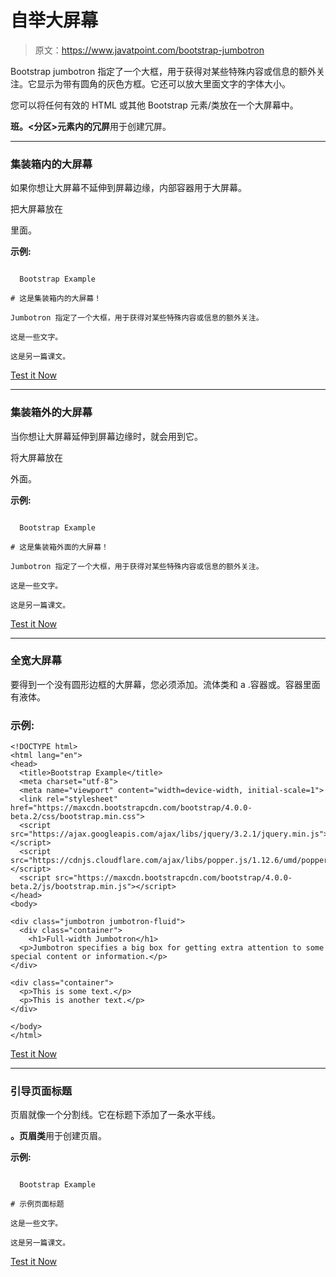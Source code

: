 # 自举大屏幕

> 原文：<https://www.javatpoint.com/bootstrap-jumbotron>

Bootstrap jumbotron 指定了一个大框，用于获得对某些特殊内容或信息的额外关注。它显示为带有圆角的灰色方框。它还可以放大里面文字的字体大小。

您可以将任何有效的 HTML 或其他 Bootstrap 元素/类放在一个大屏幕中。

**班。<分区>元素内的冗屏**用于创建冗屏。

* * *

### 集装箱内的大屏幕

如果你想让大屏幕不延伸到屏幕边缘，内部容器用于大屏幕。

把大屏幕放在

里面。

**示例:**

```

  Bootstrap Example

# 这是集装箱内的大屏幕！

Jumbotron 指定了一个大框，用于获得对某些特殊内容或信息的额外关注。

这是一些文字。

这是另一篇课文。

```

[Test it Now](https://www.javatpoint.com/oprweb/test.jsp?filename=bootstrapjumbortron1)

* * *

### 集装箱外的大屏幕

当你想让大屏幕延伸到屏幕边缘时，就会用到它。

将大屏幕放在

外面。

**示例:**

```

  Bootstrap Example

# 这是集装箱外面的大屏幕！

Jumbotron 指定了一个大框，用于获得对某些特殊内容或信息的额外关注。

这是一些文字。

这是另一篇课文。

```

[Test it Now](https://www.javatpoint.com/oprweb/test.jsp?filename=bootstrapjumbortron2)

* * *

### 全宽大屏幕

要得到一个没有圆形边框的大屏幕，您必须添加。流体类和 a .容器或。容器里面有液体。

### 示例:

```
<!DOCTYPE html>
<html lang="en">
<head>
  <title>Bootstrap Example</title>
  <meta charset="utf-8">
  <meta name="viewport" content="width=device-width, initial-scale=1">
  <link rel="stylesheet" href="https://maxcdn.bootstrapcdn.com/bootstrap/4.0.0-beta.2/css/bootstrap.min.css">
  <script src="https://ajax.googleapis.com/ajax/libs/jquery/3.2.1/jquery.min.js"></script>
  <script src="https://cdnjs.cloudflare.com/ajax/libs/popper.js/1.12.6/umd/popper.min.js"></script>
  <script src="https://maxcdn.bootstrapcdn.com/bootstrap/4.0.0-beta.2/js/bootstrap.min.js"></script>
</head>
<body>

<div class="jumbotron jumbotron-fluid">
  <div class="container">
    <h1>Full-width Jumbotron</h1>        
  <p>Jumbotron specifies a big box for getting extra attention to some special content or information.</p>
</div>

<div class="container">
  <p>This is some text.</p>      
  <p>This is another text.</p>      
</div>

</body>
</html>

```

[Test it Now](https://www.javatpoint.com/oprweb/test.jsp?filename=bootstrap4jumbotran)

* * *

### 引导页面标题

页眉就像一个分割线。它在标题下添加了一条水平线。

**。页眉类**用于创建页眉。

**示例:**

```

  Bootstrap Example

# 示例页面标题

这是一些文字。

这是另一篇课文。

```

[Test it Now](https://www.javatpoint.com/oprweb/test.jsp?filename=bootstrapjumbortron3)